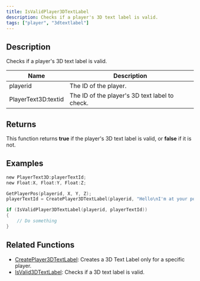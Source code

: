 ```yaml
---
title: IsValidPlayer3DTextLabel
description: Checks if a player's 3D text label is valid.
tags: ["player", "3dtextlabel"]
---
```


<VersionWarn version='omp v1.1.0.2612' />

## Description

Checks if a player's 3D text label is valid.

| Name                | Description                                    |
| ------------------- | ---------------------------------------------- |
| playerid            | The ID of the player.                          |
| PlayerText3D:textid | The ID of the player's 3D text label to check. |

## Returns

This function returns **true** if the player's 3D text label is valid, or **false** if it is not.

## Examples

```c
new PlayerText3D:playerTextId;
new Float:X, Float:Y, Float:Z;

GetPlayerPos(playerid, X, Y, Z);
playerTextId = CreatePlayer3DTextLabel(playerid, "Hello\nI'm at your position", 0x008080FF, X, Y, Z, 40.0);

if (IsValidPlayer3DTextLabel(playerid, playerTextId))
{
    // Do something
}
```

## Related Functions

- [CreatePlayer3DTextLabel](CreatePlayer3DTextLabel): Creates a 3D Text Label only for a specific player.
- [IsValid3DTextLabel](IsValid3DTextLabel): Checks if a 3D text label is valid.
